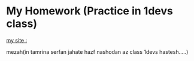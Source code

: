 My Homework  (Practice in 1devs class)
========

[my site : ](www.collegiangroup.ir)

mezah(in tamrina serfan jahate hazf nashodan az class 1devs hastesh.....)